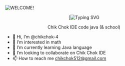 ![WELCOME!](https://github.com/rohankishore/rohankishore/assets/109947257/f50a5315-5380-4777-b7a8-0184aaa79897)

<div align="center">

[![Typing SVG](https://readme-typing-svg.demolab.com?font=Fira+Code&size=30&pause=1000&background=40FFAC00&vCenter=true&random=false&width=435&lines=%F0%9F%91%8B%F0%9F%8F%BB+Hi+there!+I'm+Rohan+)

</div>

<p align ="center">Chik Chok IDE  code java (& school) </p>

- 👋 Hi, I’m @chikchok-4
- 👀 I’m interested in math 
- 🌱 I’m currently learning Java language 
- 💞️ I’m looking to collaborate on Chik Chok IDE 
- 📫 How to reach me chikchok512@gmail.com

<!---
chikchok-4/chikchok-4 is a ✨ special ✨ repository because its `README.md` (this file) appears on your GitHub profile.
You can click the Preview link to take a look at your changes.
--->
